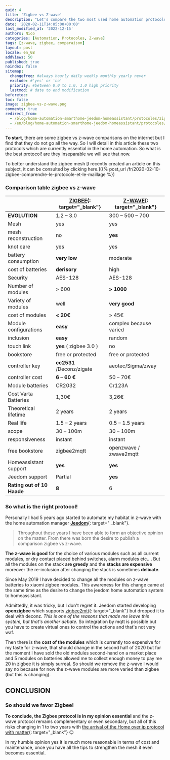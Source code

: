 ```yaml
---
guid: 4
title: 'Zigbee vs Z-wave'
description: "Let's compare the two most used home automation protocols z-wave against zigbee"
date: '2020-02-11T14:05:00+00:00'
last_modified_at: '2022-12-15'
authors: Nico
categories: [Automation, Protocoles, Z-wave]
tags: [z-wave, zigbee, comparaison]
layout: post
locale: en_GB
addViews: 50
published: true
noindex: false
sitemap:
  changefreq: #always hourly daily weekly monthly yearly never
  exclude: #'yes' or 'no'
  priority: #between 0.0 to 1.0, 1.0 high priority
  lastmod: # date to end modification
beforetoc:
toc: false
image: zigbee-vs-z-wave.png
comments: true
redirect_from:
  - /blog/home-automation-smarthome-jeedom-homeassistant/protocoles/zigbee-vs-z-wave/
  - /en/blog/home-automation-smarthome-jeedom-homeassistant/protocoles/zigbee-vs-z-wave/
---
```


**To start**, there are some zigbee vs z-wave comparisons on the internet but I find that they do not go all the way. So I will detail in this article these two protocols which are currently essential in the home automation. So what is the best protocol! are they inseparable we will see that now.

To better understand the zigbee mesh [I recently created an article on this subject, it can be consulted by clicking here.]({% post_url /fr/2020-02-10-zigbee-comprendre-le-protocole-et-le-maillage %})

### Comparison table zigbee vs z-wave

| | **[ZIGBEE](https://zigbeealliance.org/en/){: target="_blank"}** | **[Z-WAVE](https://z-wavealliance.org/){: target="_blank"}** |
|---|---|---|
| **EVOLUTION** | 1.2 – 3.0 | 300 – 500 – 700 |
| Mesh | yes | yes |
| mesh reconstruction | no | **yes** |
| knot care | yes | yes |
| battery consumption | **very low** | moderate |
| cost of batteries | **derisory** | high |
| Security | AES-128 | AES-128 |
| Number of modules | &gt; 600 | **&gt; 1000** |
| Variety of modules | well | **very good** |
| cost of modules | **&lt; 20€** | &gt; 45€ |
| Module configurations | **easy** | complex because varied |
| inclusion | **easy** | random |
| touch link | **yes** ( zigbee 3.0 ) | no |
| bookstore | free or protected | free or protected |
| controller key | **cc2531** /Deconz/zigate | aeotec/Sigma/zway |
| controller cost | **6 – 60 €** | 50 – 70€ |
| Module batteries | CR2032 | Cr123A |
| Cost Varta Batteries | 1,30€ | 3,26€ |
| Theoretical lifetime | 2 years | 2 years |
| Real life | 1.5 – 2 years | 0.5 – 1.5 years |
| scope | 30 – 100m | 30 – 100m |
| responsiveness | instant | instant |
| free bookstore | zigbee2mqtt | openzwave / zwave2mqtt |
| Homeassistant support | **yes** | **yes** |
| Jeedom support | Partial | **yes** |
| **Rating out of 10 Haade** | **8** | 6 |

### So what is the right protocol!

Personally I had 5 years ago started to automate my habitat in z-wave with the home automation manager **[Jeedom](https://www.jeedom.com/en/)**{: target=" _blank"}.

> Throughout these years I have been able to form an objective opinion on the matter. From there was born the desire to publish a comparison zigbee vs z-wave.

  **The z-wave is good** for the choice of various modules such as all current modules, or dry contact placed behind switches, alarm modules etc…. But all the modules on the stack **are greedy** and the **stacks are expensive** moreover the re-inclusion after changing the stack is sometimes **delicate**.

Since May 2019 I have decided to change all the modules on z-wave batteries to xiaomi zigbee modules. This awareness for this change came at the same time as the desire to change the jeedom home automation system to homeassistant.

Admittedly, it was tricky, but I don't regret it. Jeedom started developing **openzigbee** which supports [zigbee2mtt](https://www.zigbee2mqtt.io/){: target="_blank"} but dropped it to deal with deconz. *This is one of the reasons that made me leave this system, but that's another debate.* So integration by mqtt is possible but you have to create virtual ones to control the actions and that's not very waf.

  Then there is the **cost of the modules** which is currently too expensive for my taste for z-wave, that should change in the second half of 2020 but for the moment I have sold the old modules second-hand on a market place and 5 modules on batteries allowed me to collect enough money to pay me 20 in zigbee it is simply surreal. So should we remove the z-wave I would say no because for now the z-wave modules are more varied than zigbee (but this is changing).

## CONCLUSION

### So should we favor Zigbee!

**To conclude, the Zigbee protocol is in my opinion essential** and the z-wave protocol remains complementary or even secondary, but all of this risks changing in 1 to two years with [the arrival of the Home over ip protocol with matter](https://buildwithmatter.com/){: target="_blank"} 😉

In my humble opinion yes it is much more reasonable in terms of cost and maintenance, once you have all the tips to strengthen the mesh it even becomes essential.
